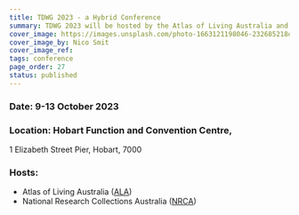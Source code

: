 ```yaml
---
title: TDWG 2023 - a Hybrid Conference
summary: TDWG 2023 will be hosted by the Atlas of Living Australia and National Research Collections of Australia in Hobart, Tasmania, 9-13 October
cover_image: https://images.unsplash.com/photo-1663121198046-232685218db3
cover_image_by: Nico Smit 
cover_image_ref: 
tags: conference
page_order: 27
status: published
---
```


### Date:  9-13 October 2023

### Location:  Hobart Function and Convention Centre, 
1 Elizabeth Street Pier, Hobart, 7000


### Hosts:

  - Atlas of Living Australia ([ALA](https://www.ala.org.au/))
  - National Research Collections Australia ([NRCA](https://www.csiro.au/en/about/facilities-collections/collections))

